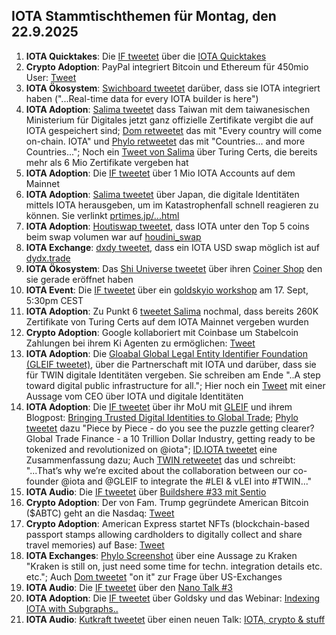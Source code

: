 ## IOTA Stammtischthemen für Montag, den 22.9.2025

1. **IOTA Quicktakes**: Die [IF tweetet](https://x.com/iota/status/1967876114447048769) über die [IOTA Quicktakes](https://www.youtube.com/watch?v=FqbYOGzhcAA)
2. **Crypto Adoption**: PayPal integriert Bitcoin und Ethereum für 450mio User: [Tweet](https://x.com/BTC_Archive/status/1967577501212803162)
3. **IOTA Ökosystem**: [Swichboard tweetet](https://x.com/switchboardxyz/status/1967577950058119645) darüber, dass sie IOTA integriert haben ("...Real-time data for every IOTA builder is here")
4. **IOTA Adoption**: [Salima tweetet](https://x.com/Salimasbegum/status/1967660786081468621) dass Taiwan mit dem taiwanesischen Ministerium für Digitales jetzt ganz offizielle Zertifikate vergibt die auf IOTA gespeichert sind; [Dom retweetet](https://x.com/DomSchiener/status/1967835469456241031) das mit "Every country will come on-chain. IOTA" und [Phylo retweetet](https://x.com/PhyloIota/status/1967747560577306811) das mit "Countries... and more Countries..."; Noch ein [Tweet von Salima](https://x.com/Salimasbegum/status/1966688626554679726) über Turing Certs, die bereits mehr als 6 Mio Zertifikate vergeben hat
5. **IOTA Adoption**: Die [IF tweetet](https://x.com/iota/status/1967596782222766550) über 1 Mio IOTA Accounts auf dem Mainnet
6. **IOTA Adoption**: [Salima tweetet](https://x.com/Salimasbegum/status/1966651273421238314) über Japan, die digitale Identitäten mittels IOTA herausgeben, um im Katastrophenfall schnell reagieren zu können. Sie verlinkt [prtimes.jp/...html](https://prtimes.jp/main/html/rd/p/000000096.000107403.html)
7. **IOTA Adoption**: [Houtiswap tweetet](https://x.com/HoudiniSwap/status/1967710958337527894), dass IOTA unter den Top 5 coins beim swap volumen war auf [houdini_swap](https://linktr.ee/houdini_swap)
8. **IOTA Exchange**: [dxdy tweetet](https://x.com/dYdX/status/1967838493587263519), dass ein IOTA USD swap möglich ist auf [dydx.trade](https://dydx.trade/trade/IOTA-USD)
9. **IOTA Ökosystem**: Das [Shi Universe tweetet](https://x.com/Shiuniverse/status/1967896315192393991) über ihren [Coiner Shop](https://coinerstore.io/) den sie gerade eröffnet haben
10. **IOTA Event**: Die [IF tweetet](https://x.com/iota/status/1966109473488945352) über ein [goldskyio workshop](https://www.youtube.com/watch?v=OESdnAg5Xk0&list=PLMbc46iGTB_Samx211B0e5ulm420tljN2&index=2) am 17. Sept, 5:30pm CEST
11. **IOTA Adoption**: Zu Punkt 6 [tweetet Salima](https://x.com/Salimasbegum/status/1967899046879617100) nochmal, dass bereits 260K Zertifikate von Turing Certs auf dem IOTA Mainnet vergeben wurden
12. **Crypto Adoption**: Google kollaboriert mit Coinbase um Stabelcoin Zahlungen bei ihrem Ki Agenten zu ermöglichen: [Tweet](https://x.com/WatcherGuru/status/1967939113908363566)
13. **IOTA Adoption**: Die [Gloabal Global Legal Entity Identifier Foundation (GLEIF tweetet)](https://x.com/GLEIF/status/1967906314702467417), über die Partnerschaft mit IOTA und darüber, dass sie für TWIN digitale Identitäten vergeben. Sie schreiben am Ende "..A step toward digital public infrastructure for all."; Hier noch ein [Tweet](https://x.com/GLEIF/status/1967953688514924609) mit einer Aussage vom CEO über IOTA und digitale Identitäten
14. **IOTA Adoption**: Die [IF tweetet](https://x.com/iota/status/1967939661654872076) über ihr MoU mit [GLEIF](https://x.com/GLEIF) und ihrem Blogpost: [Bringing Trusted Digital Identities to Global Trade](https://blog.iota.org/gleif-partnership/); [Phylo tweetet](https://x.com/PhyloIota/status/1967941927925584359) dazu "Piece by Piece - do you see the puzzle getting clearer? Global Trade Finance - a 10 Trillion Dollar Industry, getting ready to be tokenized and revolutionized on @iota"; [ID.IOTA tweetet](https://x.com/id_iota/status/1967941991112585697) eine Zusammenfassung dazu; Auch [TWIN retweetet](https://x.com/TWINGlobalOrg/status/1968244103918813349) das und schreibt: "...That’s why we’re excited about the collaboration between our co-founder @iota and @GLEIF to integrate the #LEI & vLEI into #TWIN..."
15. **IOTA Audio**: Die [IF tweetet](https://x.com/iota/status/1967891592108253315) über [Buildshere #33 mit Sentio](https://x.com/iota/status/1967891592108253315)
16. **Crypto Adoption**: Der von Fam. Trump gegründete American Bitcoin ($ABTC) geht an die Nasdaq: [Tweet](https://x.com/CoinDesk/status/1967964445331652851)
17. **Crypto Adoption**: American Express startet NFTs (blockchain-based passport stamps allowing cardholders to digitally collect and share travel memories) auf Base: [Tweet](https://x.com/Cointelegraph/status/1967823407266877882)
18. **IOTA Exchanges**: [Phylo Screenshot](https://x.com/eavesdropperle/status/1968015281848193143) über eine Aussage zu Kraken "Kraken is still on, just need some time for techn. integration details etc. etc."; Auch [Dom tweetet](https://x.com/DomSchiener/status/1967840724302565465) "on it" zur Frage über US-Exchanges
19. **IOTA Audio**: Die [IF tweetet](https://x.com/iota/status/1967876134562906176) über den [Nano Talk #3](https://x.com/id_iota/status/1968046326341619907)
20. **IOTA Adoption**: Die [IF tweetet](https://x.com/iota/status/1966109473488945352) über Goldsky und das Webinar: [Indexing IOTA with Subgraphs..](https://www.youtube.com/watch?v=OESdnAg5Xk0&list=PLMbc46iGTB_Samx211B0e5ulm420tljN2&index=1)
21. **IOTA Audio**: [Kutkraft tweetet](https://x.com/kutkraft/status/1968151168787550399) über einen neuen Talk: [IOTA, crypto & stuff](https://x.com/kutkraft/status/1968151168787550399)
